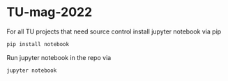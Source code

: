 # TU-mag-2022
For all TU projects that need source control
install jupyter notebook via pip
```bash
pip install notebook
```
Run jupyter notebook in the repo via
```bash
jupyter notebook
```

